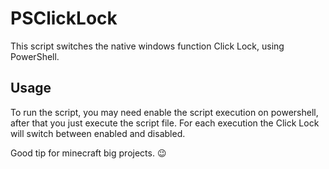 # PSClickLock

This script switches the native windows function Click Lock, using PowerShell.

## Usage

To run the script, you may need enable the script execution on powershell, after that you just execute the script file. For each execution the Click Lock will switch between enabled and disabled.

Good tip for minecraft big projects. :wink:
